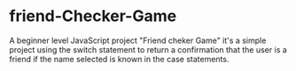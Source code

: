 # friend-Checker-Game
A beginner level JavaScript project "Friend cheker Game" it's a simple project using the switch statement to return a confirmation 
that the user is a friend if the name selected is known in the case statements.

